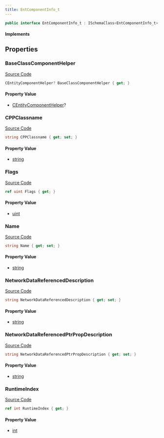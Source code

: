 ```yaml
---
title: EntComponentInfo_t
---
```


```csharp
public interface EntComponentInfo_t : ISchemaClass<EntComponentInfo_t>, ISchemaField, ISchemaClass, INativeHandle
```

#### Implements

## Properties

### BaseClassComponentHelper

[Source Code](https://github.com/swiftly-solution/swiftlys2/blob/main/managed/src/SwiftlyS2.Generated/Schemas/Interfaces/EntComponentInfo_t.cs#L29)

```csharp
CEntityComponentHelper? BaseClassComponentHelper { get; }
```

#### Property Value

- [CEntityComponentHelper](/docs/api/shared/schemadefinitions/centitycomponenthelper)?

### CPPClassname

[Source Code](https://github.com/swiftly-solution/swiftlys2/blob/main/managed/src/SwiftlyS2.Generated/Schemas/Interfaces/EntComponentInfo_t.cs#L19)

```csharp
string CPPClassname { get; set; }
```

#### Property Value

- [string](https://learn.microsoft.com/dotnet/api/system.string)

### Flags

[Source Code](https://github.com/swiftly-solution/swiftlys2/blob/main/managed/src/SwiftlyS2.Generated/Schemas/Interfaces/EntComponentInfo_t.cs#L27)

```csharp
ref uint Flags { get; }
```

#### Property Value

- [uint](https://learn.microsoft.com/dotnet/api/system.uint32)

### Name

[Source Code](https://github.com/swiftly-solution/swiftlys2/blob/main/managed/src/SwiftlyS2.Generated/Schemas/Interfaces/EntComponentInfo_t.cs#L17)

```csharp
string Name { get; set; }
```

#### Property Value

- [string](https://learn.microsoft.com/dotnet/api/system.string)

### NetworkDataReferencedDescription

[Source Code](https://github.com/swiftly-solution/swiftlys2/blob/main/managed/src/SwiftlyS2.Generated/Schemas/Interfaces/EntComponentInfo_t.cs#L21)

```csharp
string NetworkDataReferencedDescription { get; set; }
```

#### Property Value

- [string](https://learn.microsoft.com/dotnet/api/system.string)

### NetworkDataReferencedPtrPropDescription

[Source Code](https://github.com/swiftly-solution/swiftlys2/blob/main/managed/src/SwiftlyS2.Generated/Schemas/Interfaces/EntComponentInfo_t.cs#L23)

```csharp
string NetworkDataReferencedPtrPropDescription { get; set; }
```

#### Property Value

- [string](https://learn.microsoft.com/dotnet/api/system.string)

### RuntimeIndex

[Source Code](https://github.com/swiftly-solution/swiftlys2/blob/main/managed/src/SwiftlyS2.Generated/Schemas/Interfaces/EntComponentInfo_t.cs#L25)

```csharp
ref int RuntimeIndex { get; }
```

#### Property Value

- [int](https://learn.microsoft.com/dotnet/api/system.int32)

